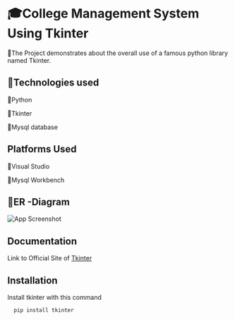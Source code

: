 
# 🎓College Management System Using Tkinter

📌The Project demonstrates about the overall use of a famous python library named Tkinter.



## 📝Technologies used

🔸Python

🔸Tkinter

🔸Mysql database

## Platforms Used

🔸Visual Studio

🔸Mysql Workbench
## 📐ER -Diagram

![App Screenshot](er_dia.png)


## Documentation

Link to Official Site of [Tkinter](https://docs.python.org/3/library/tkinter.html)


## Installation

Install tkinter with this command

```bash
  pip install tkinter
```
    
